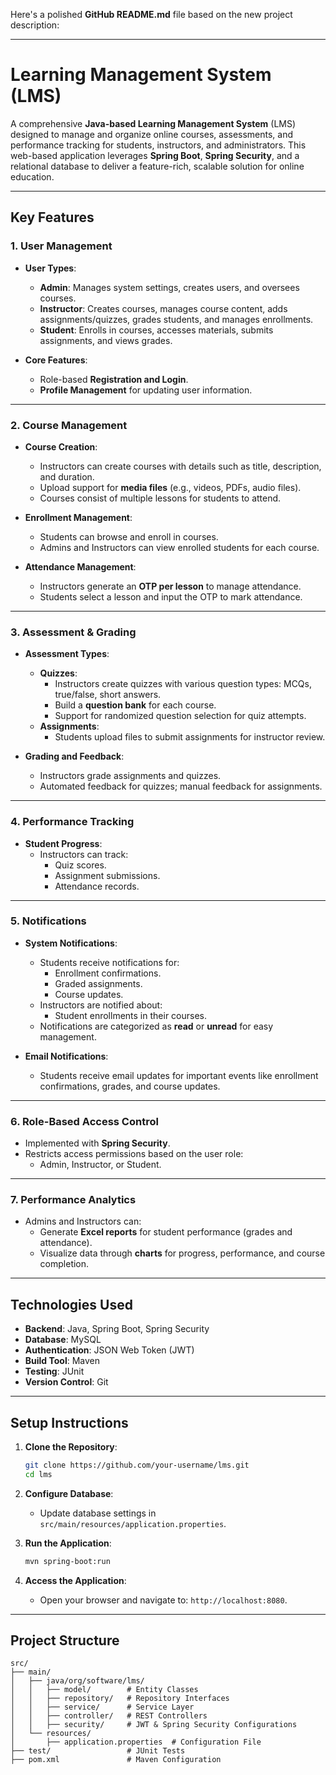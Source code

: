 Here's a polished **GitHub README.md** file based on the new project description:

---

# **Learning Management System (LMS)**

A comprehensive **Java-based Learning Management System** (LMS) designed to manage and organize online courses, assessments, and performance tracking for students, instructors, and administrators. This web-based application leverages **Spring Boot**, **Spring Security**, and a relational database to deliver a feature-rich, scalable solution for online education.

---

## **Key Features**

### **1. User Management**
- **User Types**:
  - **Admin**: Manages system settings, creates users, and oversees courses.
  - **Instructor**: Creates courses, manages course content, adds assignments/quizzes, grades students, and manages enrollments.
  - **Student**: Enrolls in courses, accesses materials, submits assignments, and views grades.
  
- **Core Features**:
  - Role-based **Registration and Login**.
  - **Profile Management** for updating user information.

---

### **2. Course Management**
- **Course Creation**:
  - Instructors can create courses with details such as title, description, and duration.
  - Upload support for **media files** (e.g., videos, PDFs, audio files).
  - Courses consist of multiple lessons for students to attend.
  
- **Enrollment Management**:
  - Students can browse and enroll in courses.
  - Admins and Instructors can view enrolled students for each course.

- **Attendance Management**:
  - Instructors generate an **OTP per lesson** to manage attendance.
  - Students select a lesson and input the OTP to mark attendance.

---

### **3. Assessment & Grading**
- **Assessment Types**:
  - **Quizzes**:
    - Instructors create quizzes with various question types: MCQs, true/false, short answers.
    - Build a **question bank** for each course.
    - Support for randomized question selection for quiz attempts.
  - **Assignments**:
    - Students upload files to submit assignments for instructor review.
  
- **Grading and Feedback**:
  - Instructors grade assignments and quizzes.
  - Automated feedback for quizzes; manual feedback for assignments.

---

### **4. Performance Tracking**
- **Student Progress**:
  - Instructors can track:
    - Quiz scores.
    - Assignment submissions.
    - Attendance records.

---

### **5. Notifications**
- **System Notifications**:
  - Students receive notifications for:
    - Enrollment confirmations.
    - Graded assignments.
    - Course updates.
  - Instructors are notified about:
    - Student enrollments in their courses.
  - Notifications are categorized as **read** or **unread** for easy management.

- **Email Notifications**:
  - Students receive email updates for important events like enrollment confirmations, grades, and course updates.

---

### **6. Role-Based Access Control**
- Implemented with **Spring Security**.
- Restricts access permissions based on the user role:
  - Admin, Instructor, or Student.

---

### **7. Performance Analytics**
- Admins and Instructors can:
  - Generate **Excel reports** for student performance (grades and attendance).
  - Visualize data through **charts** for progress, performance, and course completion.

---

## **Technologies Used**
- **Backend**: Java, Spring Boot, Spring Security
- **Database**: MySQL
- **Authentication**: JSON Web Token (JWT)
- **Build Tool**: Maven
- **Testing**: JUnit
- **Version Control**: Git

---

## **Setup Instructions**
1. **Clone the Repository**:
   ```bash
   git clone https://github.com/your-username/lms.git
   cd lms
   ```

2. **Configure Database**:
   - Update database settings in `src/main/resources/application.properties`.

3. **Run the Application**:
   ```bash
   mvn spring-boot:run
   ```

4. **Access the Application**:
   - Open your browser and navigate to: `http://localhost:8080`.

---

## **Project Structure**
```plaintext
src/
├── main/
│   ├── java/org/software/lms/
│   │   ├── model/        # Entity Classes
│   │   ├── repository/   # Repository Interfaces
│   │   ├── service/      # Service Layer
│   │   ├── controller/   # REST Controllers
│   │   ├── security/     # JWT & Spring Security Configurations
│   └── resources/
│       ├── application.properties  # Configuration File
├── test/                 # JUnit Tests
├── pom.xml               # Maven Configuration
```